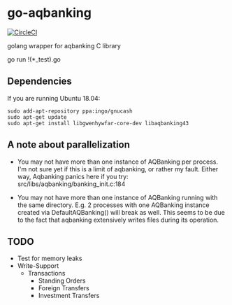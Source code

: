 go-aqbanking
============

[![CircleCI](https://circleci.com/gh/umsatz/go-aqbanking/tree/master.svg?style=shield)](https://circleci.com/gh/umsatz/go-aqbanking/tree/master)

golang wrapper for aqbanking C library

go run !(*_test).go

## Dependencies

If you are running Ubuntu 18.04:

    sudo add-apt-repository ppa:ingo/gnucash
    sudo apt-get update
    sudo apt-get install libgwenhywfar-core-dev libaqbanking43

## A note about parallelization

- You may not have more than one instance of AQBanking per process.
  I'm not sure yet if this is a limit of aqbanking, or rather my fault.
  Either way, Aqbanking panics here if you try: src/libs/aqbanking/banking_init.c:184

- You may not have more than one instance of AQBanking running with the same directory.
  E.g. 2 processes with one AQBanking instance created via DefaultAQBanking()
  will break as well.
  This seems to be due to the fact that aqbanking extensively writes files during its operation.

## TODO

- Test for memory leaks
- Write-Support
  - Transactions
    - Standing Orders
    - Foreign Transfers
    - Investment Transfers
